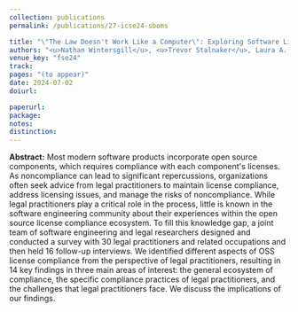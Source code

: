 ```yaml
---
collection: publications
permalink: /publications/27-icse24-sboms

title: "\"The Law Doesn't Work Like a Computer\": Exploring Software Licensing Issues Faced by Legal Practitioners"
authors: "<u>Nathan Wintersgill</u>, <u>Trevor Stalnaker</u>, Laura A. Heymann, **Oscar Chaparro**, and Denys Poshyvanyk"
venue_key: "fse24"
track: 
pages: "(to appear)"
date: 2024-07-02
doiurl: 

paperurl: 
package: 
notes: 
distinction: 
---
```


**Abstract:** Most modern software products incorporate open source components, which requires compliance with each component's licenses. As noncompliance can lead to significant repercussions, organizations often seek advice from legal practitioners to maintain license compliance, address licensing issues, and manage the risks of noncompliance. While legal practitioners play a critical role in the process, little is known in the software engineering community about their experiences within the open source license compliance ecosystem. To fill this knowledge gap, a joint team of software engineering and legal researchers designed and conducted a survey with 30 legal practitioners and related occupations and then held 16 follow-up interviews.  We identified different aspects of OSS license compliance from the perspective
of legal practitioners, resulting in 14 key findings in three main areas of interest: the general ecosystem of compliance, the specific compliance practices of legal practitioners, and the challenges that legal practitioners face. We discuss the implications of our findings.